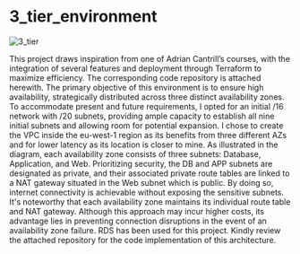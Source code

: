 # 3_tier_environment
![3_tier](https://github.com/lorenzopoulet/3_tier_environment_aws/assets/141220777/0ae567bb-cfa0-49b6-b3e8-a5c75fd9a9c2)

This project draws inspiration from one of Adrian Cantrill’s courses, with the integration of several features and deployment through Terraform to maximize efficiency. The corresponding code repository is attached herewith.
The primary objective of this environment is to ensure high availability, strategically distributed across three distinct availability zones. To accommodate present and future requirements, I opted for an initial /16 network with /20 subnets, providing ample capacity to establish all nine initial subnets and allowing room for potential expansion. I chose to create the VPC inside the eu-west-1 region as its benefits from three different AZs and for lower latency as its location is closer to mine.
As illustrated in the diagram, each availability zone consists of three subnets: Database, Application, and Web. Prioritizing security, the DB and APP subnets are designated as private, and their associated private route tables are linked to a NAT gateway situated in the Web subnet which is public. By doing so, internet connectivity is achievable without exposing the sensitive subnets. It's noteworthy that each availability zone maintains its individual route table and NAT gateway. Although this approach may incur higher costs, its advantage lies in preventing connection disruptions in the event of an availability zone failure. RDS has been used for this project.
Kindly review the attached repository for the code implementation of this architecture.
